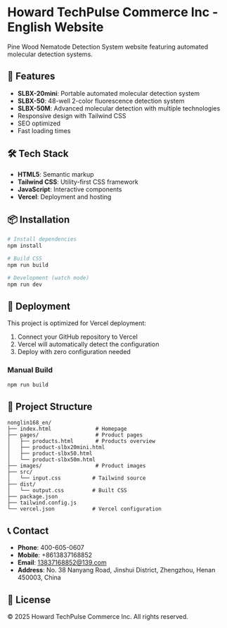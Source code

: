 # Howard TechPulse Commerce Inc - English Website

Pine Wood Nematode Detection System website featuring automated molecular detection systems.

## 🚀 Features

- **SLBX-20mini**: Portable automated molecular detection system
- **SLBX-50**: 48-well 2-color fluorescence detection system  
- **SLBX-50M**: Advanced molecular detection with multiple technologies
- Responsive design with Tailwind CSS
- SEO optimized
- Fast loading times

## 🛠️ Tech Stack

- **HTML5**: Semantic markup
- **Tailwind CSS**: Utility-first CSS framework
- **JavaScript**: Interactive components
- **Vercel**: Deployment and hosting

## 📦 Installation

```bash
# Install dependencies
npm install

# Build CSS
npm run build

# Development (watch mode)
npm run dev
```

## 🚀 Deployment

This project is optimized for Vercel deployment:

1. Connect your GitHub repository to Vercel
2. Vercel will automatically detect the configuration
3. Deploy with zero configuration needed

### Manual Build

```bash
npm run build
```

## 📁 Project Structure

```
nonglin168_en/
├── index.html              # Homepage
├── pages/                  # Product pages
│   ├── products.html       # Products overview
│   ├── product-slbx20mini.html
│   ├── product-slbx50.html
│   └── product-slbx50m.html
├── images/                 # Product images
├── src/
│   └── input.css          # Tailwind source
├── dist/
│   └── output.css         # Built CSS
├── package.json
├── tailwind.config.js
└── vercel.json            # Vercel configuration
```

## 📞 Contact

- **Phone**: 400-605-0607
- **Mobile**: +8613837168852  
- **Email**: 13837168852@139.com
- **Address**: No. 38 Nanyang Road, Jinshui District, Zhengzhou, Henan 450003, China

## 📄 License

© 2025 Howard TechPulse Commerce Inc. All rights reserved.
